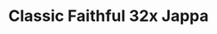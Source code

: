 ---
layout: post
title: Classic Faithful 32x Jappa
permalink: /classicfaithful/32x-jappa
header-img: https://database.faithfulpack.net/images/branding/social%20media/banners/github/cf32_banner.png

long_text: "A double resolution texture pack that continues Vattic’s classic faithful style today. <br><br>Initially named “Emulated Vattic Textures”, or “EM” for short, the pack was designed to fix the stylistic shift that came under the leadership of Kraineff and later the Compliance / Faithful Administration. The main Faithful pack’s art direction shifted to something quite different to the original work Vattic had made, opting instead for a much more detailed, modern style to go along with the new textures the texture artist Jappa had made starting versions 1.14 inclusive. However, it left many people wondering about the state of the “old style” and if it would ever return.<br><br>Now, this original, “painted” style is back, officially."

downloads:
  - Latest 1.19 Java:
      GitHub: https://github.com/ClassicFaithful/32x-Jappa/archive/refs/heads/1.19.zip
  - Latest 1.19 Bedrock:
      GitHub: https://github.com/ClassicFaithful/32x-Jappa-Bedrock/archive/refs/heads/bedrock-latest.zip

legacy versions:
  - 1.18.X Java:
      GitHub: https://github.com/ClassicFaithful/32x-Jappa/archive/refs/heads/1.18.2.zip
  - 1.8.X Java:
      GitHub: https://github.com/ClassicFaithful/32x-Jappa/archive/refs/heads/1.8.9.zip
  - 1.7.X Java:
      GitHub: https://github.com/ClassicFaithful/32x-Jappa/archive/refs/heads/1.7.10.zip
  - 1.6.X Java:
      GitHub: https://github.com/ClassicFaithful/32x-Jappa/archive/refs/heads/1.6.4.zip

long_text: "[NOTE: Some versions are not available yet, these are all of the currently supported ones]"

---